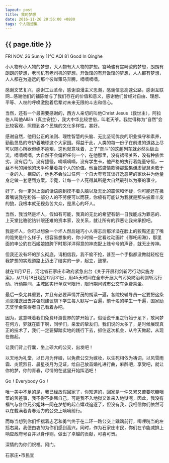 ```yaml
---
layout: post
title: 我的梦想
date: 2016-11-26 20:56:00 +0800
tags: 个人随想集
--- 
```


<h2>{{ page.title }}</h2>

FRI   NOV. 26
Sunny   11℃
AQI  81   Good   In Qinghe 

小人物有小人物的梦想，大人物有大人物的梦想。宫崎骏有宫崎骏的梦想，朗朗有朗朗的梦想，老司机有老司机的梦想，开饭馆的有开饭馆的梦想，人人都有梦想，人人都在为遥远的那个彼岸策马奔腾，嘀嘀嘀嘀。

感谢文艺复兴，感谢工业革命，感谢浪漫主义思潮，感谢信息高速公路，感谢互联网...感谢他们的铺陈给与了我们存在的价值和意义，感谢他们曾经对自由、理想、平等、人权的呼唤激励着后辈对未来无限的斗志和信心。

当然，还有一个最需要感谢的，西方人亲切的叫他Christ Jesus（救世主），阿拉伯人叫他Allāh（真主安拉），我大中华比较世俗，叫老天爷。我觉得称为“自然”会比较客观，照顾到各个民族的文化多样性，甚好。

感谢自然，他用公正的法则、理性智慧的头脑、无比坚韧优良的职业操守和素养，勤勤恳恳的守护着地球这个大家园。得益于此，人类的每一份子在前进的道路上尽可以随心所欲但绝不逾矩，这也就意味着，上了“奋斗”的这趟列车就必然头破血流，嘀嘀嘀嘀，大自然不会偏袒任何一个，在他那里，没有裙带关系，没有种族优劣，没有后门，没有捷径，嘀嘀嘀嘀，没有学生卡，他严格的执行着能量守恒，一丝不苟的用他的天平称量着每个人的价值。他当然盛情款待那些集谦虚智慧勇敢于一身的人，相应的，他也不会放过任何一个自大夸夸其谈好逸恶劳的家伙并为他量身定做一套惩罚方案。毕竟，让每一个人死得其所是大自然最引以为豪的事业。

好了，你一定对上面的话语感到摸不着头脑以及无比的震惊和怀疑，你可能还在撇着嘴说我在粉饰一部分人的不劳便可以而获，你极有可能认为我就是那头披着羊皮的狼，我根本就无视劳苦大众，是黑心的坏人。

当然，我当然是坏人，假如有可能，我真的无比的希望有朝一日我能成为罪恶的、上天堂比骆驼钻针眼还难的资本家，没关系，就让所有的罪恶让我来承担吧。

我是坏人，你可以想象一个坏人然后碰巧小人得志后那洋溢在脸上的狡黠还歪了嘴的诡笑是什么样子，很容易想象的，你小时候一定看过动画片《哪吒闹海》，那里面的申公豹在石姬娘娘胯下时那洋洋得意的神态配上贱兮兮的声音，就无比传神。

但我还没有坏的那么彻底，请相信我，我不偷不抢，甚至一个手指都没做就轻松在我梦想的实现道路上迈出了结实的一步，起立，鼓掌。

就在11月17日，河北省石家庄市政府紧急出台《关于开展利剑斩污行动实施方案》，从11月18日起至12月31日，用45天时间在全市开展大气污染防治利剑斩污行动。行动期间，主城区实行单双号限行，限行期间城市公交车免费乘坐。

最后一条尤其重要，并且有必要声情并茂的朗读一遍，各院校辅导员一定要把这条消息推送出去并强烈建议旗下学生每人默写一百遍，前十名的学生一千遍，国家励志奖学金获得者自己看着办吧。

因为，这意味着我们免费环游世界的梦开始了。俗话说千里之行始于足下，敢问梦在何方，梦就在脚下啊，同学们，亲爱的挚友们，我们说的太多了，是时候展现真正的技术了，我们一定要脚踏实地的践行下去，抓住这次机会，从今天做起，从现在做起。

让我们背上行囊，坐上硕大的公交，出发吧！

以天地为礼堂，以日月为伴娘，以免费公交为嫁妆，以生死相依为祷词，以风雪雨霜、炎荒烈日、晨星夜月为见证，给自己放首婚礼进行曲，麻醉吧，享受吧，就让你的梦，你的青春，尽情的在这里开始挥洒吧！

Go！Everybody Go！

唯一美中不足的是，我已经放假回家了，你知道的，回家是一件又累又苦要吃糠咽菜的苦差事，我不得不委屈自己，可是我不入地狱又谁来入地狱呢，因此，我没有福气与各位兄弟姐妹一同在梦想的起点嬉戏追逐了，但没有我，我相信你们依然可以在载满着青春活力的公交上嘀嘀前行。

而每当想到你们怀揣着忐忑和勇气终于在二环一路公交上踽踽前行，唧哩咣当的左摇右晃，我便由衷的为你们感到高兴。同时，作为石家庄市民，你们在节能减排上响应政府号召并以身作则，做出了卓越的贡献，可喜可贺。

深情的为你们祝福。阿门。

石家庄•市民宣